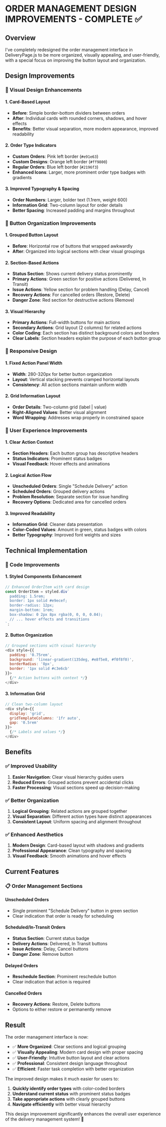 # ORDER MANAGEMENT DESIGN IMPROVEMENTS - COMPLETE ✅

## Overview
I've completely redesigned the order management interface in DeliveryPage.js to be more organized, visually appealing, and user-friendly, with a special focus on improving the button layout and organization.

## Design Improvements

### 🎨 Visual Design Enhancements

#### 1. **Card-Based Layout**
- **Before**: Simple border-bottom dividers between orders
- **After**: Individual cards with rounded corners, shadows, and hover effects
- **Benefits**: Better visual separation, more modern appearance, improved readability

#### 2. **Order Type Indicators**
- **Custom Orders**: Pink left border (`#e91e63`)
- **Custom Designs**: Orange left border (`#ff9800`) 
- **Regular Orders**: Blue left border (`#2196f3`)
- **Enhanced Icons**: Larger, more prominent order type badges with gradients

#### 3. **Improved Typography & Spacing**
- **Order Numbers**: Larger, bolder text (1.1rem, weight 600)
- **Information Grid**: Two-column layout for order details
- **Better Spacing**: Increased padding and margins throughout

### 🔲 Button Organization Improvements

#### 1. **Grouped Button Layout**
- **Before**: Horizontal row of buttons that wrapped awkwardly
- **After**: Organized into logical sections with clear visual groupings

#### 2. **Section-Based Actions**
- **Status Section**: Shows current delivery status prominently
- **Primary Actions**: Green section for positive actions (Delivered, In Transit)
- **Issue Actions**: Yellow section for problem handling (Delay, Cancel)
- **Recovery Actions**: For cancelled orders (Restore, Delete)
- **Danger Zone**: Red section for destructive actions (Remove)

#### 3. **Visual Hierarchy**
- **Primary Actions**: Full-width buttons for main actions
- **Secondary Actions**: Grid layout (2 columns) for related actions
- **Color Coding**: Each section has distinct background colors and borders
- **Clear Labels**: Section headers explain the purpose of each button group

### 📱 Responsive Design

#### 1. **Fixed Action Panel Width**
- **Width**: 280-320px for better button organization
- **Layout**: Vertical stacking prevents cramped horizontal layouts
- **Consistency**: All action sections maintain uniform width

#### 2. **Grid Information Layout**
- **Order Details**: Two-column grid (label | value)
- **Right-Aligned Values**: Better visual alignment
- **Word Wrapping**: Addresses wrap properly in constrained space

### 🎯 User Experience Improvements

#### 1. **Clear Action Context**
- **Section Headers**: Each button group has descriptive headers
- **Status Indicators**: Prominent status badges
- **Visual Feedback**: Hover effects and animations

#### 2. **Logical Action Flow**
- **Unscheduled Orders**: Single "Schedule Delivery" action
- **Scheduled Orders**: Grouped delivery actions
- **Problem Resolution**: Separate section for issue handling
- **Recovery Options**: Dedicated area for cancelled orders

#### 3. **Improved Readability**
- **Information Grid**: Cleaner data presentation
- **Color-Coded Values**: Amount in green, status badges with colors
- **Better Typography**: Improved font weights and sizes

## Technical Implementation

### 🔧 Code Improvements

#### 1. **Styled Components Enhancement**
```javascript
// Enhanced OrderItem with card design
const OrderItem = styled.div`
  padding: 1.5rem;
  border: 1px solid #e9ecef;
  border-radius: 12px;
  margin-bottom: 1rem;
  box-shadow: 0 2px 8px rgba(0, 0, 0, 0.04);
  // ... hover effects and transitions
`;
```

#### 2. **Button Organization**
```javascript
// Grouped sections with visual hierarchy
<div style={{ 
  padding: '0.75rem',
  background: 'linear-gradient(135deg, #e8f5e8, #f0f8f0)',
  borderRadius: '8px',
  border: '1px solid #c3e6cb'
}}>
  {/* Action buttons with context */}
</div>
```

#### 3. **Information Grid**
```javascript
// Clean two-column layout
<div style={{ 
  display: 'grid',
  gridTemplateColumns: '1fr auto',
  gap: '0.5rem'
}}>
  {/* Labels and values */}
</div>
```

## Benefits

### ✅ **Improved Usability**
1. **Easier Navigation**: Clear visual hierarchy guides users
2. **Reduced Errors**: Grouped actions prevent accidental clicks
3. **Faster Processing**: Visual sections speed up decision-making

### ✅ **Better Organization**
1. **Logical Grouping**: Related actions are grouped together
2. **Visual Separation**: Different action types have distinct appearances
3. **Consistent Layout**: Uniform spacing and alignment throughout

### ✅ **Enhanced Aesthetics**
1. **Modern Design**: Card-based layout with shadows and gradients
2. **Professional Appearance**: Clean typography and spacing
3. **Visual Feedback**: Smooth animations and hover effects

## Current Features

### 📋 **Order Management Sections**

#### **Unscheduled Orders**
- Single prominent "Schedule Delivery" button in green section
- Clear indication that order is ready for scheduling

#### **Scheduled/In-Transit Orders**
- **Status Section**: Current status badge
- **Delivery Actions**: Delivered, In Transit buttons
- **Issue Actions**: Delay, Cancel buttons
- **Danger Zone**: Remove button

#### **Delayed Orders**
- **Reschedule Section**: Prominent reschedule button
- Clear indication that action is required

#### **Cancelled Orders**
- **Recovery Actions**: Restore, Delete buttons
- Options to either restore or permanently remove

## Result

The order management interface is now:
- ✅ **More Organized**: Clear sections and logical grouping
- ✅ **Visually Appealing**: Modern card design with proper spacing
- ✅ **User-Friendly**: Intuitive button layout and clear actions
- ✅ **Professional**: Consistent design language throughout
- ✅ **Efficient**: Faster task completion with better organization

The improved design makes it much easier for users to:
1. **Quickly identify order types** with color-coded borders
2. **Understand current status** with prominent status badges
3. **Take appropriate actions** with clearly grouped buttons
4. **Navigate efficiently** with better visual hierarchy

This design improvement significantly enhances the overall user experience of the delivery management system! 🎉
